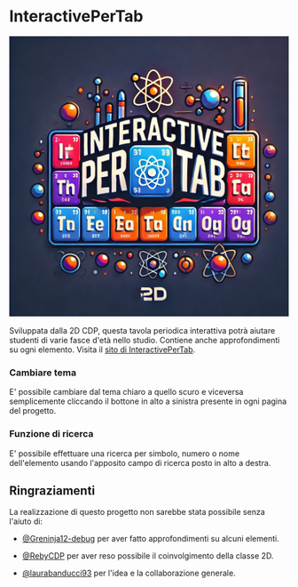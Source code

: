 # InteractivePerTab

![logo_InteractivePerTab](src/assets/favicon.ico)


Sviluppata dalla 2D CDP, questa tavola periodica interattiva potrà aiutare studenti di varie fasce d'età nello studio. Contiene anche approfondimenti su ogni elemento.
Visita il [sito di InteractivePerTab](https://interactivepertab2.webnode.page).

### Cambiare tema

E' possibile cambiare dal tema chiaro a quello scuro e viceversa semplicemente cliccando il bottone in alto a sinistra presente in ogni pagina del progetto.

### Funzione di ricerca

E' possibile effettuare una ricerca per simbolo, numero o nome dell'elemento usando l'apposito campo di ricerca posto in alto a destra.

## Ringraziamenti

La realizzazione di questo progetto non sarebbe stata possibile senza l'aiuto di:

- [@Greninja12-debug](https://github.com/Greninja12-debug) per aver fatto approfondimenti su alcuni elementi.

- [@RebyCDP](https://github.com/RebyCDP) per aver reso possibile il coinvolgimento della classe 2D.

- [@laurabanducci93](https://github.com/laurabanducci93) per l'idea e la collaborazione generale.

